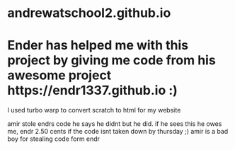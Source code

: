 # andrewatschool2.github.io
<h1><strong>Ender</strong> has helped me with this project by giving me code from his awesome project https://endr1337.github.io :)</h1>
<p>I used turbo warp to convert scratch to html for my website</p>
amir stole endrs code he says he didnt but he did. if he sees this he owes me, endr 2.50 cents if the code isnt taken down by thursday ;)
amir is a bad boy for stealing code form endr
